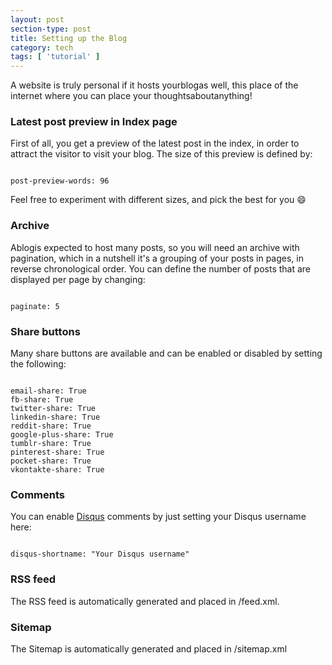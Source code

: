 ```yaml
---
layout: post
section-type: post
title: Setting up the Blog
category: tech
tags: [ 'tutorial' ]
---
```


A website is truly personal if it hosts yourblogas well, this place of the internet
where you can place your thoughtsaboutanything!

### Latest post preview in Index page

First of all, you get a preview of the latest post in the index, in order to attract the visitor to visit your blog.
The size of this preview is defined by:

<pre><code data-trim class="yaml">
post-preview-words: 96
</code></pre>

Feel free to experiment with different sizes, and pick the best for you :smile:

### Archive

Ablogis expected to host many posts, so you will need an archive with pagination,
which in a nutshell it's a grouping of your posts in pages, in reverse chronological
order. You can define the number of posts that are displayed per page by changing:

<pre><code data-trim class="yaml">
paginate: 5
</code></pre>

### Share buttons

Many share buttons are available and can be enabled or disabled by setting the following:

<pre><code data-trim class="yaml">
email-share: True
fb-share: True
twitter-share: True
linkedin-share: True
reddit-share: True
google-plus-share: True
tumblr-share: True
pinterest-share: True
pocket-share: True
vkontakte-share: True
</code></pre>

### Comments

You can enable <a href="http://www.disqus.com" target="\_blank">Disqus</a> comments by just setting your Disqus username here:

<pre><code data-trim class="yaml">
disqus-shortname: "Your Disqus username"
</code></pre>

### RSS feed

The RSS feed is automatically generated and placed in /feed.xml.

### Sitemap

The Sitemap is automatically generated and placed in /sitemap.xml
